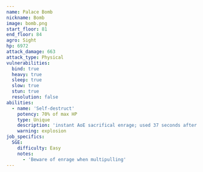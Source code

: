 ```yaml
---
name: Palace Bomb
nickname: Bomb
image: bomb.png
start_floor: 81
end_floor: 84
agro: Sight
hp: 6972
attack_damage: 663
attack_type: Physical
vulnerabilities:
  bind: true
  heavy: true
  sleep: true
  slow: true
  stun: true
  resolution: false
abilities:
  - name: 'Self-destruct'
    potency: 70% of max HP
    type: Unique
    description: 'instant AoE sacrifical enrage; used 37 seconds after pull'
    warning: explosion
job_specifics:
  SGE:
    difficulty: Easy
    notes:
      - 'Beware of enrage when multipulling'
---
```

